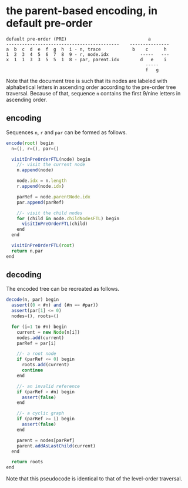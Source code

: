 
<!-- ======================================================================= -->
# the parent-based encoding, in default pre-order

```
default pre-order (PRE)                               a
-------------------------------------------    ---------------
a  b  c  d  e  f  g  h  i - n, trace            b    c      h
1  2  3  4  5  6  7  8  9 - r, node.idx            -----   ---
x  1  1  3  3  5  5  1  8 - par, parent.idx        d   e    i
                                                     -----
                                                     f   g
```

Note that the document tree is such that its nodes are labeled with alphabetical
letters in ascending order according to the pre-order tree traversal. Because
of that, sequence `n` contains the first 9/nine letters in ascending order.

<!-- ======================================================================= -->
## encoding

Sequences `n`, `r` and `par` can be formed as follows.

```js
encode(root) begin
  n=(), r=(), par=()

  visitInPreOrderFTL(node) begin
    //- visit the current node
    n.append(node)

    node.idx = n.length
    r.append(node.idx)

    parRef = node.parentNode.idx
    par.append(parRef)

    //- visit the child nodes
    for (child in node.childNodesFTL) begin
      visitInPreOrderFTL(child)
    end
  end

  visitInPreOrderFTL(root)
  return n,par
end
```

<!-- ======================================================================= -->
## decoding

The encoded tree can be recreated as follows.

```js
decode(n, par) begin
  assert((0 < #n) and (#n == #par))
  assert(par[1] <= 0)
  nodes=(), roots=()

  for (i=1 to #n) begin
    current = new Node(n[i])
    nodes.add(current)
    parRef = par[i]

    //- a root node
    if (parRef <= 0) begin
      roots.add(current)
      continue
    end

    //- an invalid reference
    if (parRef > #n) begin
      assert(false)
    end

    //- a cyclic graph
    if (parRef >= i) begin
      assert(false)
    end

    parent = nodes[parRef]
    parent.addAsLastChild(current)
  end

  return roots
end
```

Note that this pseudocode is identical to that of the level-order traversal.
